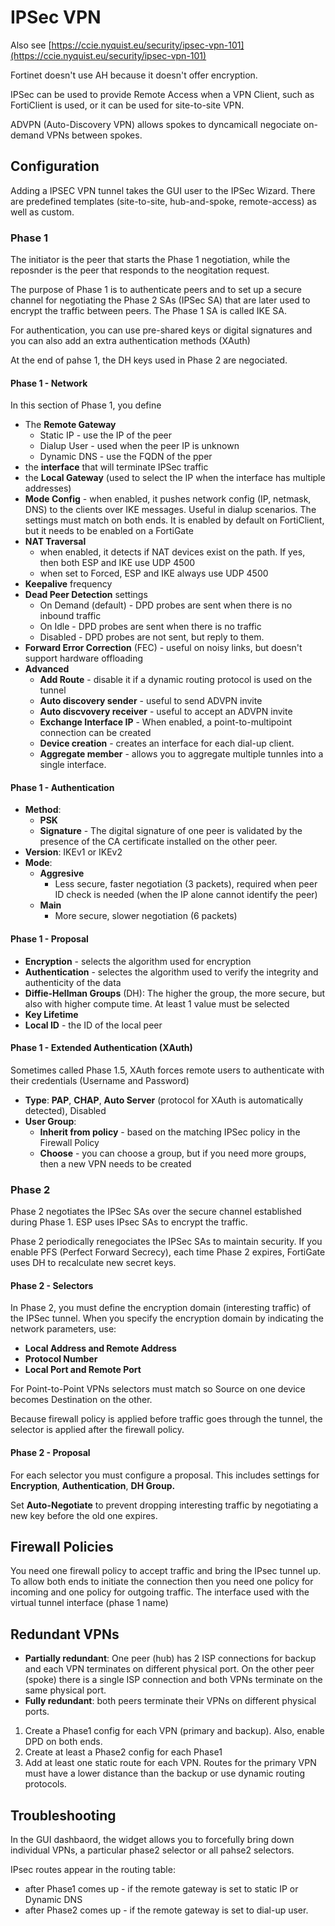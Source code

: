 # IPSec VPN

Also see [https://ccie.nyquist.eu/security/ipsec-vpn-101](https://ccie.nyquist.eu/security/ipsec-vpn-101)

Fortinet doesn't use AH because it doesn't offer encryption.

IPSec can be used to provide Remote Access when a VPN Client, such as FortiClient is used, or it can be used for site-to-site VPN.

ADVPN (Auto-Discovery VPN) allows spokes to dyncamicall negociate on-demand VPNs between spokes.

## Configuration

Adding a IPSEC VPN tunnel takes the GUI user to the IPSec Wizard. There are predefined templates (site-to-site, hub-and-spoke, remote-access) as well as custom.

### Phase 1

The initiator is the peer that starts the Phase 1 negotiation, while the reposnder is the peer that responds to the neogitation request.

The purpose of Phase 1 is to authenticate peers and to set up a secure channel for negotiating the Phase 2 SAs (IPSec SA) that are later used to encrypt the traffic between peers. The Phase 1 SA is called IKE SA.

For authentication, you can use pre-shared keys or digital signatures and you can also add an extra authentication methods (XAuth)

At the end of pahse 1, the DH keys used in Phase 2 are negociated.

#### Phase 1 - Network

In this section of Phase 1, you define&#x20;

* The **Remote Gateway**
  * Static IP - use the IP of the peer
  * Dialup User - used when the peer IP is unknown
  * Dynamic DNS - use the FQDN of the pper
* the **interface** that will terminate IPSec traffic
* the **Local Gateway** (used to select the IP when the interface has multiple addresses)
* **Mode Config** - when enabled, it pushes network config (IP, netmask, DNS) to the clients over IKE messages. Useful in dialup scenarios. The settings must match on both ends. It is enabled by default on FortiClient, but it needs to be enabled on a FortiGate
* **NAT Traversal**
  * when enabled, it detects if NAT devices exist on the path. If yes, then both ESP and IKE use UDP 4500
  * when set to Forced, ESP and IKE always use UDP 4500
* **Keepalive** frequency
* **Dead Peer Detection** settings
  * On Demand (default) - DPD probes are sent when there is no inbound traffic
  * On Idle - DPD probes are sent when there is no traffic
  * Disabled - DPD probes are not sent, but reply to them.
* **Forward Error Correction** (FEC) - useful on noisy links, but doesn't support hardware offloading
* **Advanced**
  * **Add Route** - disable it if a dynamic routing protocol is used on the tunnel
  * **Auto discovery sender** - useful to send ADVPN invite
  * **Auto discvovery receiver** - useful to accept an ADVPN invite
  * **Exchange Interface IP** - When enabled, a point-to-multipoint connection can be created
  * **Device creation** - creates an interface for each dial-up client.&#x20;
  * **Aggregate member** - allows you to aggregate multiple tunnles into a single interface.

#### Phase 1 - Authentication

* **Method**:
  * **PSK**
  * **Signature** - The digital signature of one peer is validated by the presence of the CA certificate installed on the other peer.
* **Version**: IKEv1 or IKEv2
* **Mode**:
  * **Aggresive**
    * Less secure, faster negotiation (3 packets), required when peer ID check is needed (when the IP alone cannot identify the peer)
  * **Main**
    * More secure, slower negotiation (6 packets)

#### Phase 1 - Proposal

* **Encryption** - selects the algorithm used for encryption
* **Authentication** - selectes the algorithm used to verify the integrity and authenticity of the data
* **Diffie-Hellman Groups** (DH): The higher the group, the more secure, but also with higher compute time. At least 1 value must be selected
* **Key Lifetime**
* **Local ID** - the ID of the local peer

#### Phase 1 - Extended Authentication (XAuth)

Sometimes called Phase 1.5, XAuth forces remote users to authenticate with their credentials (Username and Password)

* **Type**: **PAP**, **CHAP**, **Auto Server** (protocol for XAuth is automatically detected), Disabled
* **User Group**:
  * **Inherit from policy** - based on the matching IPSec policy in the Firewall Policy
  * **Choose** - you can choose a group, but if you need more groups, then a new VPN needs to be created

### Phase 2&#x20;

Phase 2 negotiates the IPSec SAs over the secure channel established during Phase 1. ESP uses IPsec SAs to encrypt the traffic.

Phase 2 periodically renegociates the IPSec SAs to maintain security. If you enable PFS (Perfect Forward Secrecy), each time Phase 2 expires, FortiGate uses DH to recalculate new secret keys.&#x20;

#### Phase 2 - Selectors

In Phase 2, you must define the encryption domain (interesting traffic) of the IPSec tunnel. When you specify the encryption domain by indicating the network parameters, use:

* **Local Address and Remote Address**&#x20;
* **Protocol Number**
* **Local Port and Remote Port**

For Point-to-Point VPNs selectors must match so Source on one device becomes Destination on the other.

Because firewall policy is applied before traffic goes through the tunnel, the selector is applied after the firewall policy.

#### Phase 2 - Proposal

For each selector you must configure a proposal. This includes settings for **Encryption**, **Authentication**, **DH Group.**

Set **Auto-Negotiate** to prevent dropping interesting traffic by negotiating a new key before the old one expires.

## Firewall Policies

You need one firewall policy to accept traffic and bring the IPsec tunnel up. To allow both ends to initiate the connection then you need one policy for incoming and one policy for outgoing traffic. The interface used with the virtual tunnel interface (phase 1 name)

## Redundant VPNs

* **Partially redundant**: One peer (hub) has 2 ISP connections for backup and each VPN terminates on different physical port. On the other peer (spoke) there is a single ISP connection and both VPNs terminate on the same physical port.
* **Fully redundant**: both peers terminate their VPNs on different physical ports.

1. Create a Phase1 config for each VPN (primary and backup). Also, enable DPD on both ends.
2. Create at least a Phase2 config for each Phase1
3. Add at least one static route for each VPN. Routes for the primary VPN must have a lower distance than the backup or use dynamic routing protocols.

## Troubleshooting

In the GUI dashbaord, the widget allows you to forcefully bring down individual VPNs, a particular phase2 selector or all pahse2 selectors.

IPsec routes appear in the routing table:

* after Phase1 comes up - if the remote gateway is set to static IP or Dynamic DNS
* after Phase2 comes up - if the remote gateway is set to dial-up user.

